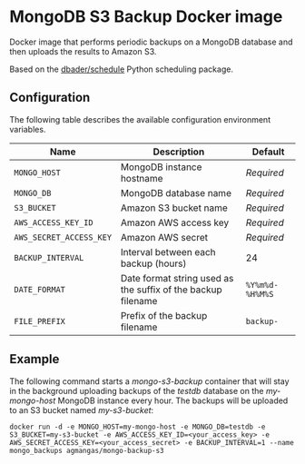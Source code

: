 # MongoDB S3 Backup Docker image

Docker image that performs periodic backups on a MongoDB database and then uploads the results to Amazon S3.

Based on the [dbader/schedule](https://github.com/dbader/schedule) Python scheduling package.

## Configuration

The following table describes the available configuration environment variables.

Name | Description | Default
--- | --- | ---
`MONGO_HOST` | MongoDB instance hostname | *Required*
`MONGO_DB` | MongoDB database name | *Required*
`S3_BUCKET` | Amazon S3 bucket name | *Required*
`AWS_ACCESS_KEY_ID` | Amazon AWS access key | *Required*
`AWS_SECRET_ACCESS_KEY` | Amazon AWS secret | *Required*
`BACKUP_INTERVAL` | Interval between each backup (hours) | 24
`DATE_FORMAT` | Date format string used as the suffix of the backup filename | `%Y%m%d-%H%M%S`
`FILE_PREFIX` | Prefix of the backup filename | `backup-`

## Example

The following command starts a *mongo-s3-backup* container that will stay in the background uploading backups of the *testdb* database on the *my-mongo-host* MongoDB instance every hour. The backups will be uploaded to an S3 bucket named *my-s3-bucket*:

```
docker run -d -e MONGO_HOST=my-mongo-host -e MONGO_DB=testdb -e S3_BUCKET=my-s3-bucket -e AWS_ACCESS_KEY_ID=<your_access_key> -e AWS_SECRET_ACCESS_KEY=<your_access_secret> -e BACKUP_INTERVAL=1 --name mongo_backups agmangas/mongo-backup-s3
```
